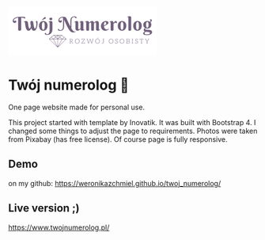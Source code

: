 ![logo](img/logo_dark.png "Twój numerolog")

# Twój numerolog :gem:
One page website made for personal use. 

This project started with template by Inovatik. It was built with Bootstrap 4. I changed some things to adjust the page to requirements.
Photos were taken from Pixabay (has free license). Of course page is fully responsive.

## Demo 
on my github: https://weronikazchmiel.github.io/twoj_numerolog/
## Live version ;)
https://www.twojnumerolog.pl/